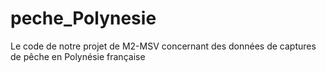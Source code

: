 # peche_Polynesie
Le code de notre projet de M2-MSV concernant des données de captures de pêche en Polynésie française
